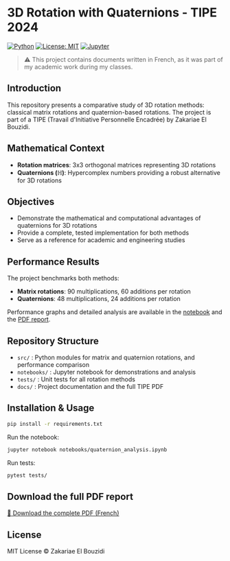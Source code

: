 # 3D Rotation with Quaternions - TIPE 2024

[![Python](https://img.shields.io/badge/python-3.8%2B-blue.svg)](https://www.python.org/)
[![License: MIT](https://img.shields.io/badge/License-MIT-yellow.svg)](LICENSE)
[![Jupyter](https://img.shields.io/badge/jupyter-notebook-orange.svg)](notebooks/quaternion_analysis.ipynb)

> ⚠️ This project contains documents written in French, as it was part of my academic work during my classes.

## Introduction
This repository presents a comparative study of 3D rotation methods: classical matrix rotations and quaternion-based rotations. The project is part of a TIPE (Travail d'Initiative Personnelle Encadrée) by Zakariae El Bouzidi.

## Mathematical Context
- **Rotation matrices**: 3x3 orthogonal matrices representing 3D rotations
- **Quaternions (ℍ)**: Hypercomplex numbers providing a robust alternative for 3D rotations

## Objectives
- Demonstrate the mathematical and computational advantages of quaternions for 3D rotations
- Provide a complete, tested implementation for both methods
- Serve as a reference for academic and engineering studies

## Performance Results
The project benchmarks both methods:
- **Matrix rotations**: 90 multiplications, 60 additions per rotation
- **Quaternions**: 48 multiplications, 24 additions per rotation

Performance graphs and detailed analysis are available in the [notebook](notebooks/quaternion_analysis.ipynb) and the [PDF report](docs/Quaternion_TIPE_2024.pdf).

## Repository Structure
- `src/` : Python modules for matrix and quaternion rotations, and performance comparison
- `notebooks/` : Jupyter notebook for demonstrations and analysis
- `tests/` : Unit tests for all rotation methods
- `docs/` : Project documentation and the full TIPE PDF

## Installation & Usage
```bash
pip install -r requirements.txt
```

Run the notebook:
```bash
jupyter notebook notebooks/quaternion_analysis.ipynb
```

Run tests:
```bash
pytest tests/
```

## Download the full PDF report
[📄 Download the complete PDF (French)](docs/Quaternion_TIPE_2024.pdf)

## License
MIT License © Zakariae El Bouzidi 